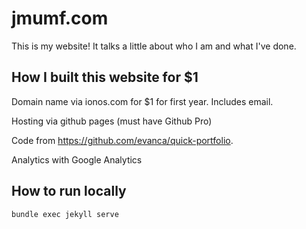# jmumf.com
This is my website! It talks a little about who I am and what I've done.

## How I built this website for $1
Domain name via ionos.com for $1 for first year. Includes email.

Hosting via github pages (must have Github Pro)

Code from https://github.com/evanca/quick-portfolio.

Analytics with Google Analytics

## How to run locally

```bash
bundle exec jekyll serve  
```